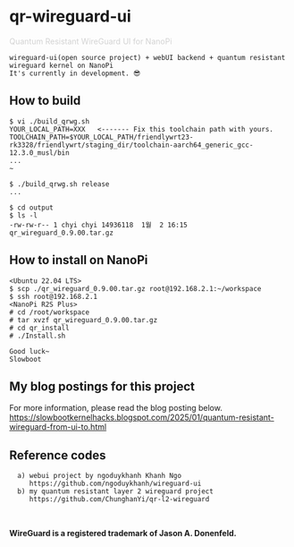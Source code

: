 # qr-wireguard-ui
<span style="color:#d3d3d3">Quantum Resistant WireGuard UI for NanoPi</span>
```
wireguard-ui(open source project) + webUI backend + quantum resistant wireguard kernel on NanoPi
It's currently in development. 😎

```

## How to build
```
$ vi ./build_qrwg.sh
YOUR_LOCAL_PATH=XXX   <------- Fix this toolchain path with yours.
TOOLCHAIN_PATH=$YOUR_LOCAL_PATH/friendlywrt23-rk3328/friendlywrt/staging_dir/toolchain-aarch64_generic_gcc-12.3.0_musl/bin
...
~

$ ./build_qrwg.sh release
...

$ cd output
$ ls -l
-rw-rw-r-- 1 chyi chyi 14936118  1월  2 16:15 qr_wireguard_0.9.00.tar.gz

```

## How to install on NanoPi
```
<Ubuntu 22.04 LTS>
$ scp ./qr_wireguard_0.9.00.tar.gz root@192.168.2.1:~/workspace
$ ssh root@192.168.2.1
<NanoPi R2S Plus>
# cd /root/workspace
# tar xvzf qr_wireguard_0.9.00.tar.gz
# cd qr_install
# ./Install.sh

Good luck~
Slowboot
```

## My blog postings for this project
  For more information, please read the blog posting below.<br>
  https://slowbootkernelhacks.blogspot.com/2025/01/quantum-resistant-wireguard-from-ui-to.html
  <br>

## Reference codes
```
  a) webui project by ngoduykhanh Khanh Ngo
     https://github.com/ngoduykhanh/wireguard-ui
  b) my quantum resistant layer 2 wireguard project
     https://github.com/ChunghanYi/qr-l2-wireguard
```
  <br>

  __WireGuard is a registered trademark of Jason A. Donenfeld.__

